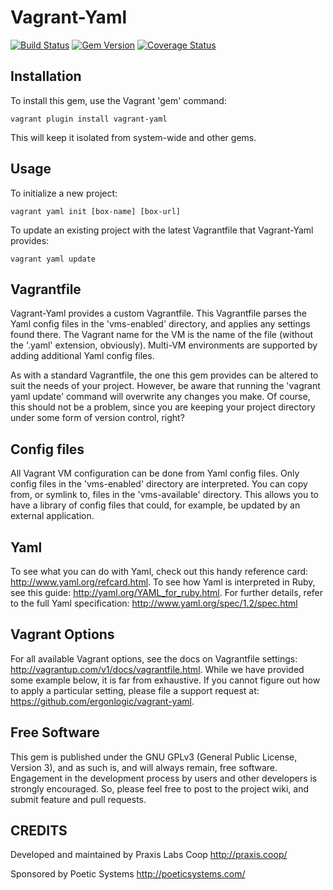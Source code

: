 Vagrant-Yaml
============

[![Build Status](https://travis-ci.org/PraxisLabs/vagrant-yaml.svg?branch=master)](https://travis-ci.org/PraxisLabs/vagrant-yaml) [![Gem Version](https://badge.fury.io/rb/vagrant-yaml.png)](http://badge.fury.io/rb/vagrant-yaml) [![Coverage Status](https://coveralls.io/repos/PraxisLabs/vagrant-yaml/badge.png)](https://coveralls.io/r/PraxisLabs/vagrant-yaml)

Installation
------------

To install this gem, use the Vagrant 'gem' command:

```
vagrant plugin install vagrant-yaml
```

This will keep it isolated from system-wide and other gems.


Usage
-----

To initialize a new project:

```
vagrant yaml init [box-name] [box-url]
```

To update an existing project with the latest Vagrantfile that Vagrant-Yaml
provides:

```
vagrant yaml update
```


Vagrantfile
-----------

Vagrant-Yaml provides a custom Vagrantfile. This Vagrantfile parses the Yaml
config files in the 'vms-enabled' directory, and applies any settings found
there. The Vagrant name for the VM is the name of the file (without the '.yaml'
extension, obviously). Multi-VM environments are supported by adding additional
Yaml config files.

As with a standard Vagrantfile, the one this gem provides can be altered to
suit the needs of your project. However, be aware that running the 'vagrant
yaml update' command will overwrite any changes you make. Of course, this
should not be a problem, since you are keeping your project directory under
some form of version control, right?


Config files
------------

All Vagrant VM configuration can be done from Yaml config files. Only config
files in the 'vms-enabled' directory are interpreted. You can copy from, or
symlink to, files in the 'vms-available' directory. This allows you to have a
library of config files that could, for example, be updated by an external
application.


Yaml
----

To see what you can do with Yaml, check out this handy reference card:
http://www.yaml.org/refcard.html. To see how Yaml is interpreted in Ruby, see
this guide: http://yaml.org/YAML_for_ruby.html. For further details, refer to
the full Yaml specification: http://www.yaml.org/spec/1.2/spec.html


Vagrant Options
---------------

For all available Vagrant options, see the docs on Vagrantfile settings:
http://vagrantup.com/v1/docs/vagrantfile.html. While we have provided some
example below, it is far from exhaustive. If you cannot figure out how to apply
a particular setting, please file a support request at:
https://github.com/ergonlogic/vagrant-yaml.


Free Software
-------------

This gem is published under the GNU GPLv3 (General Public License, Version 3),
and as such is, and will always remain, free software. Engagement in the
development process by users and other developers is strongly encouraged. So,
please feel free to post to the project wiki, and submit feature and pull
requests.


CREDITS
-------

Developed and maintained by Praxis Labs Coop <http://praxis.coop/>

Sponsored by Poetic Systems <http://poeticsystems.com/>
